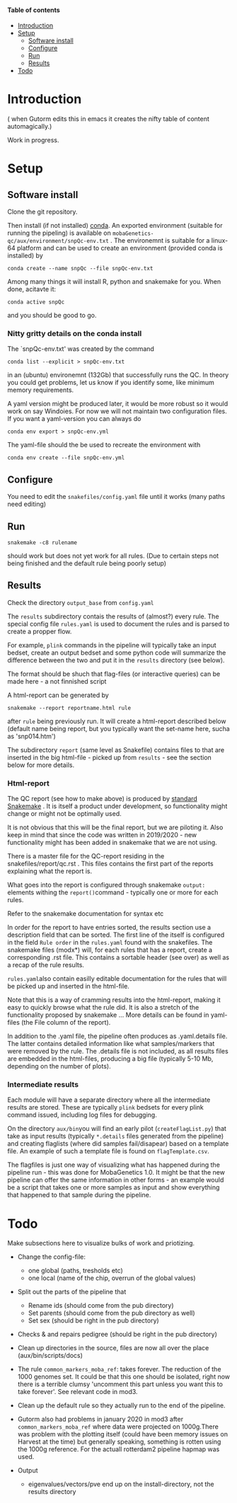 #### Table of contents <!-- :TOC: -->
- [Introduction](#introduction)
- [Setup](#setup)
  - [Software install](#software-install)
  - [Configure](#configure)
  - [Run](#run)
  - [Results](#results)
- [Todo](#todo)

# Introduction
( when Gutorm edits this in emacs it creates the nifty table of content automagically.)

Work in progress.

# Setup

## Software install
Clone the git repository. 

Then install (if not installed)
[conda](https://docs.conda.io/projects/conda/en/latest/user-guide/install/index.html).
An exported environment (suitable for running the pipeling) is
available on `mobaGenetics-qc/aux/environment/snpQc-env.txt` . The
environemnt is suitable for a linux-64 platform and can be used to
create an environment (provided conda is installed) by

`conda create --name snpQc --file snpQc-env.txt`

Among many things it will install R, python and snakemake for you. When done, 
acitavte it:

`conda active snpQc`

and you should be good to go. 

### Nitty gritty details on the conda install

The `snpQc-env.txt' was created by the
command

`conda list --explicit > snpQc-env.txt`

in an (ubuntu) environemnt (132Gb) that successfully runs the QC. In
theory you could get problems, let us know if you identify some, like  minimum
memory requirements.

A yaml version might be produced later, it would be more robust so it
would work on say Windoies.  For now we will not maintain two
configuration files. If you want a yaml-version you can always do 

`conda env export > snpQc-env.yml`

The yaml-file should the be used to recreate the environment with 

`conda env create --file snpQc-env.yml`

## Configure 
You need to edit the `snakefiles/config.yaml` file until it works (many paths need editing)

## Run

`snakemake -c8 rulename`

should work but does not yet work for all rules. (Due to certain steps
not being finished and the default rule being poorly setup)

## Results
Check the directory `output_base` from `config.yaml`

The `results` subdirectory contais the results of (almost?) every
rule. The special config file `rules.yaml` is used to document the
rules and is parsed to create a propper flow.

For example, `plink` commands in the pipeline will typically take an input bedset,
create an output bedset and some python code will summarize the difference
between the two and put it in the `results` directory (see below). 

The format should be shuch that flag-files (or interactive queries) can be made here - a not finnished script 

A html-report can be generated by 

`snakemake --report reportname.html rule`

after `rule` being previously run. It will create a html-report
described below (default name being report, but you typically want the
set-name here, sucha as 'snp014.htm')

The subdirectory `report` (same level as Snakefile) contains files to
that are inserted in the big html-file - picked up from `results` -
see the section below for more details.

### Html-report

The QC report (see how to make above) is produced by [standard
Snakemake](https://snakemake.readthedocs.io/en/stable/snakefiles/reporting.html)
. It is itself a product under development, so functionality might
change or might not be optimally used.

It is not obvious that this will be the final report, but we are
piloting it. Also keep in mind that since the code was written in
2019/2020 - new functionality might has been added in snakemake that
we are not using.

There is a master file for the QC-report residing in the
snakefiles/report/qc.rst . This files contains the first part of the
reports explaining what the report is.

What goes into the report is configured through snakemake `output:`
elements withing the `report()`command - typically one or more for
each rules.

Refer to the snakemake documentation for syntax etc

In order for the report to have entries sorted, the results section
use a description field that can be sorted. The first line of the
itself is configured in the field `Rule order` in the `rules.yaml`
found with the snakefiles.  The snakemake files (modx*) will, for each rules
that has a report, create a corresponding .rst file. This contains a
sortable header (see over) as well as a recap of the rule results.

`rules.yaml`also contain easilly editable documentation for the rules
that will be picked up and inserted in the html-file.

Note that this is a way of cramming results into the html-report,
making it easy to quickly browse what the rule did. It is also a
stretch of the functionality proposed by snakemake ... More details
can be found in yaml-files (the File column of the report).

In addition to the .yaml file, the pipeline often produces as
.yaml.details file. The latter contains detailed information like what
samples/markers that were removed by the rule. The .details file is
not included, as all results files are embedded in the html-files,
producing a big file (typically 5-10 Mb, depending on the number of
plots).


### Intermediate results
Each module will have a separate directory where all the intermediate
results are stored. These are typically `plink` bedsets for every plink
command issued, including log files for debugging. 

On the directory `aux/bin`you will find an early pilot
(`createFlagList.py`) that take as input results (typically
`*.details` files generated from the pipeline) and creating flaglists
(where did samples fail/disapear) based on a template file. An example
of such a template file is found on `flagTemplate.csv`.

The flagfiles is just one way of visualizing what has happened during
the pipeline run - this was done for MobaGenetics 1.0. It might be
that the new pipeline can offer the same information in other forms -
an example would be a script that takes one or more samples as input
and show everything that happened to that sample during the pipeline.


# Todo
Make subsections here to visualize bulks of work and priotizing. 
- Change the config-file:
  - one global (paths, tresholds etc)
  - one local (name of the chip, overrun of the global values)
- Split out the parts of the pipeline that 
  - Rename ids (should come from the pub directory)
  - Set parents (should come from the pub directory as well)
  - Set sex (should be right in the pub directory)
- Checks & and repairs pedigree (should be right in the pub directory)
- Clean up directories in the source, files are now all over the place (aux/bin/scripts/docs)
- The rule `common_markers_moba_ref`: takes forever. The reduction of
  the 1000 genomes set. It could be that this one should be isolated,
  right now there is a terrible clumsy 'uncomment this part unless you
  want this to take forever'. See relevant code in mod3.

- Clean up the default rule so they actually run to the end of the pipeline. 

- Gutorm also had problems in january 2020 in mod3 after
  `common_markers_moba_ref` where data were projected on 1000g.There
  was problem with the plotting itself (could have been memory issues
  on Harvest at the time) but generally speaking, something is rotten
  using the 1000g reference. For the actuall rotterdam2 pipeline
  hapmap was used.

- Output
  - eigenvalues/vectors/pve end up on the install-directory, not the results directory

